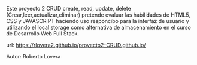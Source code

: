 Este proyecto 2 CRUD create, read, update, delete (Crear,leer,actualizar,eliminar) 
pretende evaluar las habilidades de HTML5, CSS y JAVASCRIPT haciendo uso responcibo 
para la interfaz de usuario y utilizando el local storage como alternativa de almacenamiento en el curso de Desarrollo Web Full Stack.

url: https://rlovera2.github.io/proyecto2-CRUD.github.io/

Autor: Roberto Lovera